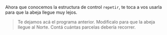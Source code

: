 <gs-attire
  attire-url="https://raw.githubusercontent.com/MumukiProject/mumuki-guia-gobstones-repeticion-simple-kids/master/assets/attires/config.json">
</gs-attire>
<gs-toolbox toolbox-url="https://raw.githubusercontent.com/MumukiProject/mumuki-guia-gobstones-repeticion-simple-kids/master/assets/toolbox_1553708780521.xml"></gs-toolbox>

Ahora que conocemos la estructura de control `repetir`, te toca a vos usarla para que la abeja llegue muy lejos.

> Te dejamos acá el programa anterior. Modificalo para que la abeja llegue al Norte. Contá cuántas parcelas debería recorrer. 

